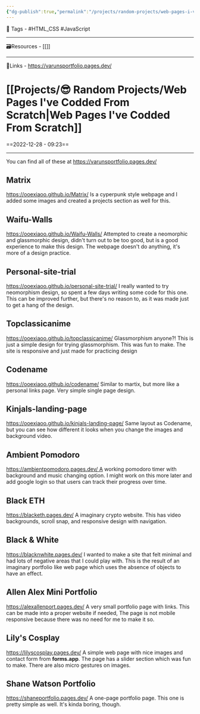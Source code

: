 ```yaml
---
{"dg-publish":true,"permalink":"/projects/random-projects/web-pages-i-ve-codded-from-scratch/","dgPassFrontmatter":true,"noteIcon":"3","created":"2023-11-14T21:08:36.726+05:30","updated":"2023-12-12T00:57:00.447+05:30"}
---
```



🧶 Tags - #HTML_CSS #JavaScript 

---
🗃Resources - [[]]

---
🔗Links - https://varunsportfolio.pages.dev/

# [[Projects/😎 Random Projects/Web Pages I've Codded From Scratch\|Web Pages I've Codded From Scratch]]
==2022-12-28 - 09:23==

---
You can find all of these at https://varunsportfolio.pages.dev/

## Matrix
https://ooexiaoo.github.io/Matrix/
Is a cyperpunk style webpage and I added some images and created a projects section as well for this.

## Waifu-Walls
https://ooexiaoo.github.io/Waifu-Walls/
Attempted to create a neomorphic and glassmorphic design, didn't turn out to be too good, but is a good experience to make this design. The webpage doesn't do anything, it's more of a design practice.

## Personal-site-trial
https://ooexiaoo.github.io/personal-site-trial/
I really wanted to try neomorphism design, so spent a few days writing some code for this one. This can be improved further, but there's no reason to, as it was made just to get a hang of the design.

## Topclassicanime
https://ooexiaoo.github.io/topclassicanime/
Glassmorphism anyone?! This is just a simple design for trying glassmorphism. This was fun to make. The site is responsive and just made for practicing design

## Codename
https://ooexiaoo.github.io/codename/
Similar to martix, but more like a personal links page. Very simple single page design.

## Kinjals-landing-page
https://ooexiaoo.github.io/kinjals-landing-page/
Same layout as Codename, but you can see how different it looks when you change the images and background video.

## Ambient Pomodoro
https://ambientpomodoro.pages.dev/ A working pomodoro timer with background and music changing option. I might work on this more later and add google login so that users can track their progress over time.

## Black ETH
https://blacketh.pages.dev/ A imaginary crypto website. This has video backgrounds, scroll snap, and responsive design with navigation.

## Black & White
https://blacknwhite.pages.dev/ I wanted to make a site that felt minimal and had lots of negative areas that I could play with. This is the result of an imaginary portfolio like web page which uses the absence of objects to have an effect.

## Allen Alex Mini Portfolio
https://alexallenport.pages.dev/ A very small portfolio page with links. This can be made into a proper website if needed, The page is not mobile responsive because there was no need for me to make it so.

## Lily's Cosplay
https://lilyscosplay.pages.dev/ A simple web page with nice images and contact form from **forms.app**. The page has a slider section which was fun to make. There are also micro gestures on images.

## Shane Watson Portfolio
https://shaneportfolio.pages.dev/ A one-page portfolio page. This one is pretty simple as well. It's kinda boring, though.